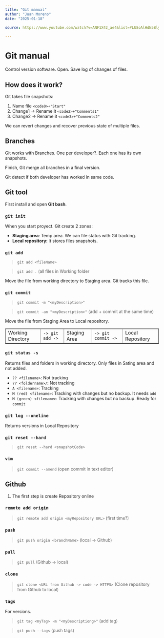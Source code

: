 ```yaml
---
title: "Git manual"
author: "Juan Moreno"
date: "2025-01-18"

source: https://www.youtube.com/watch?v=ANF1X42_ae4&list=PLU8oAlHdN5BlyaPFiNQcV0xDqy0eR35aU<

---
```


# Git manual
Control version software. Open. Save log of changes of files.

## How does it work?

Git takes file snapshots:

1. Name file ```<code0>+"Start"```
2. Change1 -> Rename it ```<code2>+"Comments1"```
3. Change2 -> Rename it ```<code3>+"Comments2"```

We can revert changes and recover previous state of multiple files.

## Branches
Git works with Branches. One per developer?. Each one has its own snapshots.

Finish, Git merge all branches in a final version.

Git detect if both developer has worked in same code.

## Git tool
First install and open **Git bash**.

### ```git init```
When you start proyect. Git create 2 zones:

- **Staging area**: Temp area. We can file status with Git tracking.
- **Local repository**: It stores files snapshots.

### ```git add```
>```git add <fileName>```

>```git add .``` (all files in Working folder

Move the file from working directory to Staging area. Git tracks this file.

### ```git commit```
>```git commit -m "<myDescription>"```

>```git commit -am "<myDescription>"``` (add + commit at the same time)

Move the file from Staging Area to Local repository.

<table border="1">
<tr>
	<td>Working Directory</td>
	<td><code>-> git add -></code></td>
	<td>Staging Area</td>
	<td><code>-> git commit -></code></td>
	<td>Local Repository</td>
</tr>
</table>

### ```git status -s```
Returns files and folders in working directory. Only files in Sating area and not added.

- ```?? <filename>```: Not tracking
- ```?? <foldername>/```: Not tracking
- ```A <filename>```: Tracking
- ```M (red) <filename>```: Tracking with changes but no backup. It needs ```add```
- ```M (green) <filename>```: Tracking with changes but no backup. Ready for ```commit```

### ```git log --oneline```
Returns versions in Local Repository

### ```git reset --hard```
>```git reset --hard <snapshotCode>```

### ```vim```
>```git commit --amend``` (open commit in text editor)

## Github
1. The first step is create Repository online

### ```remote add origin```
>```git remote add origin <myRepository URL>``` (first time?)

### ```push```
>```git push origin <branchName>``` (local -> Github)

### ```pull```
>```git pull``` (Github -> local)

### ```clone```
>```git clone <URL from Github -> code -> HTTPS>``` (Clone repository from Github to local)

### ```tags```
For versions.
>```git tag <myTag> -m "<myDescriptiong>"``` (add tag)

>```git push --tags``` (push tags)


























